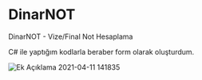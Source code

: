 # DinarNOT
DinarNOT - Vize/Final Not Hesaplama

C# ile yaptığım kodlarla beraber form olarak oluşturdum.

![Ek Açıklama 2021-04-11 141835](https://user-images.githubusercontent.com/42430554/114302277-fb01b400-9ad0-11eb-98b8-b5e800b3e348.jpg)

